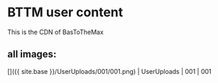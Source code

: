 # BTTM user content
This is the CDN of BasToTheMax
## all images:
[]({{ site.base }}/UserUploads/001/001.png) | UserUploads | 001 | 001
